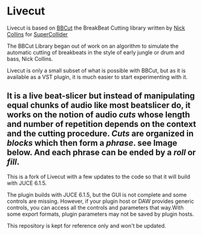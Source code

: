 Livecut
=======

Livecut is based on [BBCut](http://www.cus.cam.ac.uk/~nc272/papers/pdfs/bbcutlib.pdf) the BreakBeat Cutting library written by [Nick Collins](http://www.cus.cam.ac.uk/~nc272/) for [SuperCollider](http://supercollider.sourceforge.net/)

The BBCut Library began out of work on an algorithm to simulate the automatic cutting of breakbeats in the style of early jungle or drum and bass, Nick Collins.

Livecut is only a small subset of what is possible with BBCut, but as it is available as a VST plugin, it is much easier to start experimenting with it.

It is a live beat-slicer but instead of manipulating equal chunks of audio like most beatslicer do, it works on the notion of audio *cuts* whose length and number of repetition depends on the context and the cutting procedure. 
*Cuts* are organized in *blocks* which then form a *phrase*. see Image below. And each phrase can be ended by a *roll* or *fill*.
-------
This is a fork of Livecut with a few updates to the code so that it will build with JUCE 6.1.5.

The plugin builds with JUCE 6.1.5, but the GUI is not complete and some controls are missing. However, if your plugin host or DAW provides generic controls, you can access all the controls and parameters that way.With some export formats, plugin parameters may not be saved by plugin hosts.

This repository is kept for reference only and won't be updated.
